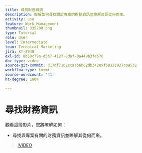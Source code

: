 ```yaml
---
title: 尋找財務資訊
description: 瞭解如何尋找關於專案的財務資訊並瞭解資訊從何而來。
activity: use
feature: Work Management
thumbnail: 335208.png
type: Tutorial
role: User
level: Intermediate
team: Technical Marketing
jira: KT-8948
exl-id: 8b50c79a-d5b7-4127-8daf-8a449b3fe570
doc-type: video
source-git-commit: d17df7162ccaab6b62db34209f50131927c0a532
workflow-type: tm+mt
source-wordcount: '41'
ht-degree: 100%

---
```


# 尋找財務資訊

觀看這段影片，您將瞭解如何：

* 尋找與專案有關的財務資訊並瞭解其從何而來。

>[!VIDEO](https://video.tv.adobe.com/v/335208/?quality=12&learn=on&enablevpops)

